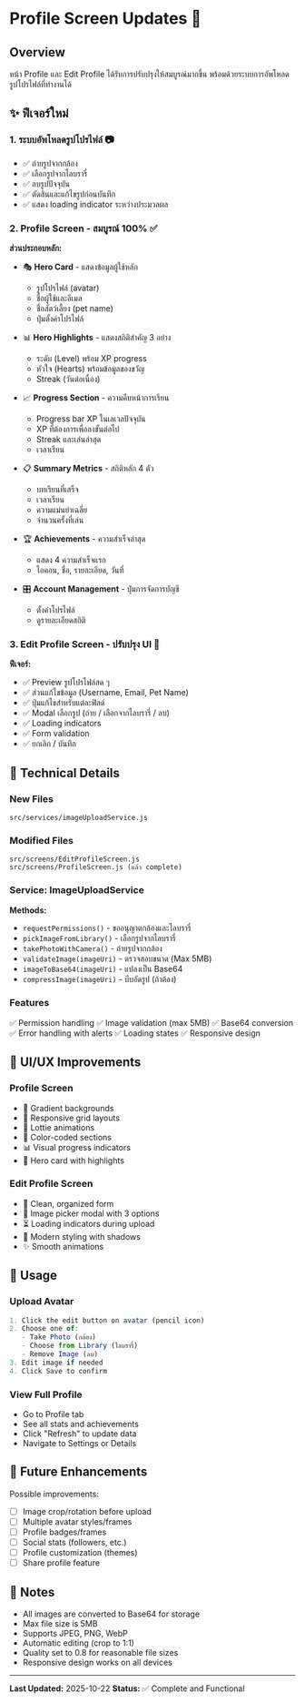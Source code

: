 # Profile Screen Updates 🎨

## Overview
หน้า Profile และ Edit Profile ได้รับการปรับปรุงให้สมบูรณ์มากขึ้น พร้อมด้วยระบบการอัพโหลดรูปโปรไฟล์ที่ทำงานได้

## ✨ ฟีเจอร์ใหม่

### 1. **ระบบอัพโหลดรูปโปรไฟล์** 📷
- ✅ ถ่ายรูปจากกล้อง
- ✅ เลือกรูปจากไลบรารี่
- ✅ ลบรูปปัจจุบัน
- ✅ ตัดสินและแก้ไขรูปก่อนบันทึก
- ✅ แสดง loading indicator ระหว่างประมวลผล

### 2. **Profile Screen - สมบูรณ์ 100%** ✅
**ส่วนประกอบหลัก:**
- 🎭 **Hero Card** - แสดงข้อมูลผู้ใช้หลัก
  - รูปโปรไฟล์ (avatar)
  - ชื่อผู้ใช้และอีเมล
  - ชื่อสัตว์เลี้ยง (pet name)
  - ปุ่มตั้งค่าโปรไฟล์

- 📊 **Hero Highlights** - แสดงสถิติสำคัญ 3 อย่าง
  - ระดับ (Level) พร้อม XP progress
  - หัวใจ (Hearts) พร้อมข้อมูลของขวัญ
  - Streak (วันต่อเนื่อง)

- 📈 **Progress Section** - ความคืบหน้าการเรียน
  - Progress bar XP ในเลเวลปัจจุบัน
  - XP ที่ต้องการเพื่อลงขั้นต่อไป
  - Streak และเล่นล่าสุด
  - เวลาเรียน

- 📋 **Summary Metrics** - สถิติหลัก 4 ตัว
  - บทเรียนที่เสร็จ
  - เวลาเรียน
  - ความแม่นยำเฉลี่ย
  - จำนวนครั้งที่เล่น

- 🏆 **Achievements** - ความสำเร็จล่าสุด
  - แสดง 4 ความสำเร็จแรก
  - ไอคอน, ชื่อ, รายละเอียด, วันที่

- 🎛️ **Account Management** - ปุ่มการจัดการบัญชี
  - ตั้งค่าโปรไฟล์
  - ดูรายละเอียดสถิติ

### 3. **Edit Profile Screen - ปรับปรุง UI** 🎨
**ฟีเจอร์:**
- ✅ Preview รูปโปรไฟล์สด ๆ
- ✅ ส่วนแก้ไขข้อมูล (Username, Email, Pet Name)
- ✅ ปุ่มแก้ไขสำหรับแต่ละฟิลด์
- ✅ Modal เลือกรูป (ถ่าย / เลือกจากไลบรารี่ / ลบ)
- ✅ Loading indicators
- ✅ Form validation
- ✅ ยกเลิก / บันทึก

## 🔧 Technical Details

### New Files
```
src/services/imageUploadService.js
```

### Modified Files
```
src/screens/EditProfileScreen.js
src/screens/ProfileScreen.js (แล้ว complete)
```

### Service: ImageUploadService
**Methods:**
- `requestPermissions()` - ขออนุญาตกล้องและไลบรารี่
- `pickImageFromLibrary()` - เลือกรูปจากไลบรารี่
- `takePhotoWithCamera()` - ถ่ายรูปจากกล้อง
- `validateImage(imageUri)` - ตรวจสอบขนาด (Max 5MB)
- `imageToBase64(imageUri)` - แปลงเป็น Base64
- `compressImage(imageUri)` - บีบอัดรูป (ถ้าต้อง)

### Features
✅ Permission handling
✅ Image validation (max 5MB)
✅ Base64 conversion
✅ Error handling with alerts
✅ Loading states
✅ Responsive design

## 📱 UI/UX Improvements

### Profile Screen
- 🎨 Gradient backgrounds
- 📐 Responsive grid layouts
- 💫 Lottie animations
- 🌈 Color-coded sections
- 📊 Visual progress indicators
- 🎯 Hero card with highlights

### Edit Profile Screen
- 🎯 Clean, organized form
- 📸 Image picker modal with 3 options
- ⏳ Loading indicators during upload
- 🎨 Modern styling with shadows
- ✨ Smooth animations

## 🎯 Usage

### Upload Avatar
```javascript
1. Click the edit button on avatar (pencil icon)
2. Choose one of:
   - Take Photo (กล้อง)
   - Choose from Library (ไลบรารี่)
   - Remove Image (ลบ)
3. Edit image if needed
4. Click Save to confirm
```

### View Full Profile
- Go to Profile tab
- See all stats and achievements
- Click "Refresh" to update data
- Navigate to Settings or Details

## 🚀 Future Enhancements

Possible improvements:
- [ ] Image crop/rotation before upload
- [ ] Multiple avatar styles/frames
- [ ] Profile badges/frames
- [ ] Social stats (followers, etc.)
- [ ] Profile customization (themes)
- [ ] Share profile feature

## 📝 Notes

- All images are converted to Base64 for storage
- Max file size is 5MB
- Supports JPEG, PNG, WebP
- Automatic editing (crop to 1:1)
- Quality set to 0.8 for reasonable file sizes
- Responsive design works on all devices

---
**Last Updated:** 2025-10-22
**Status:** ✅ Complete and Functional


